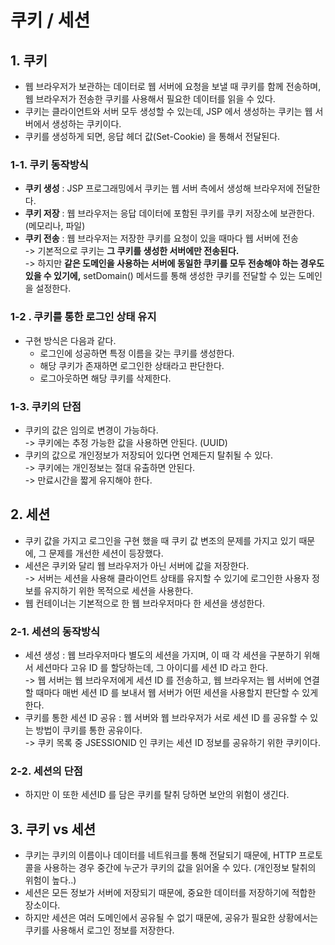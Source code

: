 # 쿠키 / 세션

## 1. 쿠키

* 웹 브라우저가 보관하는 데이터로 웹 서버에 요청을 보낼 때 쿠키를 함께 전송하며, 웹 브라우저가 전송한 쿠키를 사용해서 필요한 데이터를 읽을 수 있다.&#x20;
* 쿠키는 클라이언트와 서버 모두 생성할 수 있는데, JSP 에서 생성하는 쿠키는 웹 서버에서 생성하는 쿠키이다.&#x20;
* 쿠키를 생성하게 되면, 응답 헤더 값(Set-Cookie) 을 통해서 전달된다.&#x20;

### 1-1. 쿠키 동작방식

* **쿠키 생성** : JSP 프로그래밍에서 쿠키는 웹 서버 측에서 생성해 브라우저에 전달한다.
* **쿠키 저장** : 웹 브라우저는 응답 데이터에 포함된 쿠키를 쿠키 저장소에 보관한다. (메모리나, 파일)
* **쿠키 전송** : 웹 브라우저는 저장한 쿠키를 요청이 있을 때마다 웹 서버에 전송\
  \-> 기본적으로 쿠키는 **그 쿠키를 생성한 서버에만 전송된다.** \
  \-> 하지만 **같은 도메인을 사용하는 서버에 동일한 쿠키를 모두 전송해야 하는 경우도 있을 수 있기에,** setDomain() 메서드를 통해 생성한 쿠키를 전달할 수 있는 도메인을 설정한다.&#x20;

### 1-2 . 쿠키를 통한 로그인 상태 유지

* 구현 방식은 다음과 같다.
  * 로그인에 성공하면 특정 이름을 갖는 쿠키를 생성한다.
  * 해당 쿠키가 존재하면 로그인한 상태라고 판단한다.
  * 로그아웃하면 해당 쿠키를 삭제한다.&#x20;

### 1-3. 쿠키의 단점

* 쿠키의 값은 임의로 변경이 가능하다. \
  \-> 쿠키에는 추정 가능한 값을 사용하면 안된다. (UUID)&#x20;
* 쿠키의 값으로 개인정보가 저장되어 있다면 언제든지 탈취될 수 있다. \
  \-> 쿠키에는 개인정보는 절대 유출하면 안된다.\
  \-> 만료시간을 짧게 유지해야 한다.&#x20;

## 2. 세션

* 쿠키 값을 가지고 로그인을 구현 했을 때 쿠키 값 변조의 문제를 가지고 있기 때문에, 그 문제를 개선한 세션이 등장했다.&#x20;
* 세션은 쿠키와 달리 웹 브라우저가 아닌 서버에 값을 저장한다. \
  \-> 서버는 세션을 사용해 클라이언트 상태를 유지할 수 있기에 로그인한 사용자 정보를 유지하기 위한 목적으로 세션을 사용한다.&#x20;
* 웹 컨테이너는 기본적으로 한 웹 브라우저마다 한 세션을 생성한다.&#x20;

### 2-1. 세션의 동작방식

* 세션 생성 : 웹 브라우저마다 별도의 세션을 가지며, 이 때 각 세션을 구분하기 위해서 세션마다 고유 ID 를 할당하는데, 그 아이디를 세션 ID 라고 한다. \
  \-> 웹 서버는 웹 브라우저에게 세션 ID 를 전송하고, 웹 브라우저는 웹 서버에 연결할 때마다 매번 세션 ID 를 보내서 웹 서버가 어떤 세션을 사용할지 판단할 수 있게 한다.&#x20;
* 쿠키를 통한 세션 ID 공유 : 웹 서버와 웹 브라우저가 서로 세션 ID 를 공유할 수 있는 방법이 쿠키를 통한 공유이다.\
  \-> 쿠키 목록 중 JSESSIONID 인 쿠키는 세션 ID 정보를 공유하기 위한 쿠키이다.&#x20;

### 2-2. 세션의 단점

* 하지만 이 또한 세션ID 를 담은 쿠키를 탈취 당하면 보안의 위험이 생긴다.&#x20;

## 3. 쿠키 vs 세션

* 쿠키는 쿠키의 이름이나 데이터를 네트워크를 통해 전달되기 때문에, HTTP 프로토콜을 사용하는 경우 중간에 누군가 쿠키의 값을 읽어올 수 있다. (개인정보 탈취의 위험이 높다..)
* 세션은 모든 정보가 서버에 저장되기 때문에, 중요한 데이터를 저장하기에 적합한 장소이다.
* 하지만 세션은 여러 도메인에서 공유될 수 없기 때문에, 공유가 필요한 상황에서는 쿠키를 사용해서 로그인 정보를 저장한다.&#x20;



